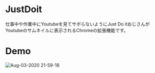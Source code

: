 # JustDoit
仕事中や作業中にYoutubeを見てサボらないようにJust Do itおじさんが
Youtubeのサムネイルに表示されるChromeの拡張機能です。


# Demo
![Aug-03-2020 21-59-18](https://user-images.githubusercontent.com/33933366/89185086-a2d6f180-d5d4-11ea-8580-1c8f606db199.gif)
